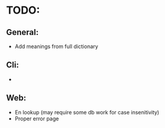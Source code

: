 # TODO:

## General:
- Add meanings from full dictionary

## Cli:
-

## Web:
- En lookup (may require some db work for case insenitivity)
- Proper error page

